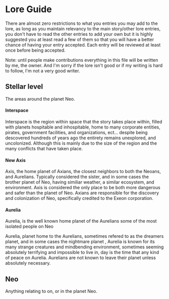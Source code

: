 # Lore Guide
There are almost zero restrictions to what you entries you may add to the lore, as long as you maintain relevancy to the main story/other lore entries, you don't have to read the other entries to add your own but it is highly suggested you at least read a few of them so that you will have a better chance of having your entry accepted.  Each entry will be reviewed at least once before being accepted. 


Note: until people make contributions everything in this file will be written by me, the owner. And I'm sorry if the lore isn't good or if my writing is hard to follow, I'm not a very good writer. 

## Stellar level 
The areas around the planet Neo. 
#### Interspace
Interspace is the region within space that the story takes place within, filled with planets hospitable and inhospitable, home to many corporate entities, pirates, government facilities, and organizations, ect... despite being descovered hundreds of years ago the entirety remains unexplored, and uncolonized. Although this is mainly due to the size of the region and the many conflicts that have taken place. 

#### New Axis
Axis, the home planet of Axians, the closest neighbors to both the Neoans, and Aurelians. Typically considered the sister, and in some cases the brother planet of Neo, having similiar weather, a similar ecosystem, and environment. Axis is considered the only place to be both more dangerous and safer than the planet of Neo. Axians are responsible for the discovery and colonization of Neo, specifically credited to the Exeon corporation.

#### Aurelia
Aurelia, is the well known home planet of the Aurelians some of the most isolated people on Neo

Aurelia, planet home to the Aurelians, sometimes refered to as the dreamers planet, and in some cases the nightmare planet , Aurelia is known for its many strange creatures and mindbending environment, sometimes seeming absolutely terrifying and impossible to live in, day is the time that any kind of peace on Aurelia. Aurelians are not known to leave their planet unless absolutely necessary.








## Neo
Anything relating to on, or in the planet Neo. 
